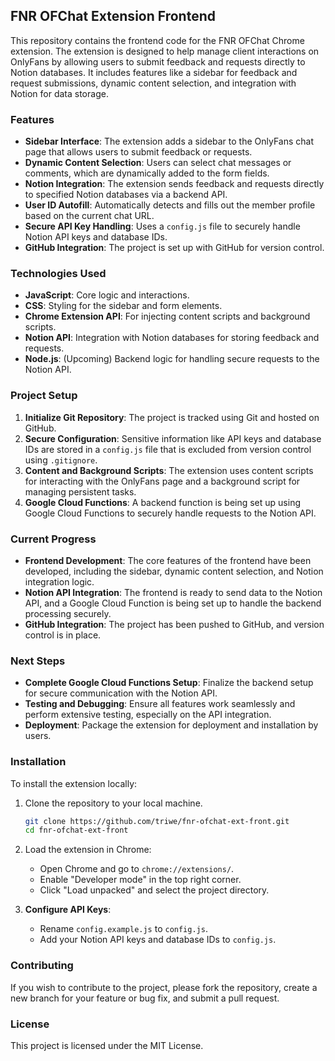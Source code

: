 ## FNR OFChat Extension Frontend

This repository contains the frontend code for the FNR OFChat Chrome extension. The extension is designed to help manage client interactions on OnlyFans by allowing users to submit feedback and requests directly to Notion databases. It includes features like a sidebar for feedback and request submissions, dynamic content selection, and integration with Notion for data storage.

### Features

- **Sidebar Interface**: The extension adds a sidebar to the OnlyFans chat page that allows users to submit feedback or requests.
- **Dynamic Content Selection**: Users can select chat messages or comments, which are dynamically added to the form fields.
- **Notion Integration**: The extension sends feedback and requests directly to specified Notion databases via a backend API.
- **User ID Autofill**: Automatically detects and fills out the member profile based on the current chat URL.
- **Secure API Key Handling**: Uses a `config.js` file to securely handle Notion API keys and database IDs.
- **GitHub Integration**: The project is set up with GitHub for version control.

### Technologies Used

- **JavaScript**: Core logic and interactions.
- **CSS**: Styling for the sidebar and form elements.
- **Chrome Extension API**: For injecting content scripts and background scripts.
- **Notion API**: Integration with Notion databases for storing feedback and requests.
- **Node.js**: (Upcoming) Backend logic for handling secure requests to the Notion API.

### Project Setup

1. **Initialize Git Repository**: The project is tracked using Git and hosted on GitHub.
2. **Secure Configuration**: Sensitive information like API keys and database IDs are stored in a `config.js` file that is excluded from version control using `.gitignore`.
3. **Content and Background Scripts**: The extension uses content scripts for interacting with the OnlyFans page and a background script for managing persistent tasks.
4. **Google Cloud Functions**: A backend function is being set up using Google Cloud Functions to securely handle requests to the Notion API.

### Current Progress

- **Frontend Development**: The core features of the frontend have been developed, including the sidebar, dynamic content selection, and Notion integration logic.
- **Notion API Integration**: The frontend is ready to send data to the Notion API, and a Google Cloud Function is being set up to handle the backend processing securely.
- **GitHub Integration**: The project has been pushed to GitHub, and version control is in place.

### Next Steps

- **Complete Google Cloud Functions Setup**: Finalize the backend setup for secure communication with the Notion API.
- **Testing and Debugging**: Ensure all features work seamlessly and perform extensive testing, especially on the API integration.
- **Deployment**: Package the extension for deployment and installation by users.

### Installation

To install the extension locally:

1. Clone the repository to your local machine.
   ```bash
   git clone https://github.com/triwe/fnr-ofchat-ext-front.git
   cd fnr-ofchat-ext-front
   ```
2. Load the extension in Chrome:

   - Open Chrome and go to `chrome://extensions/`.
   - Enable "Developer mode" in the top right corner.
   - Click "Load unpacked" and select the project directory.

3. **Configure API Keys**:
   - Rename `config.example.js` to `config.js`.
   - Add your Notion API keys and database IDs to `config.js`.

### Contributing

If you wish to contribute to the project, please fork the repository, create a new branch for your feature or bug fix, and submit a pull request.

### License

This project is licensed under the MIT License.

